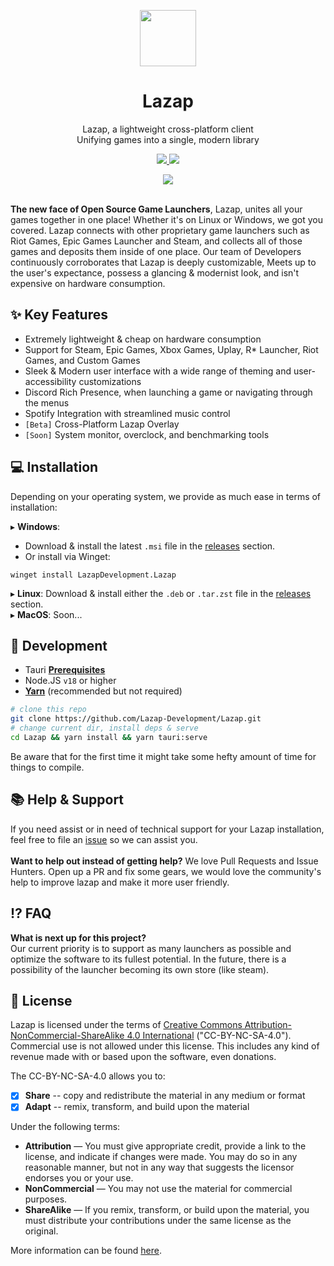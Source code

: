 <p align="center">
<a href="#" target="_blank"><img src="https://user-images.githubusercontent.com/59381835/216808462-0edf903c-b3d3-451b-a3fb-089b0ee31f82.png" width="90px" height="auto"/></a>
</p>

<h1 align="center">
  Lazap
</h1>

<p align="center">
  Lazap, a lightweight cross-platform client <br>
  Unifying games into a single, modern library
</p>

<p align="center">
  <a href="https://github.com/Lazap-Development/lazap/releases">
     <img src="https://img.shields.io/github/downloads/Lazap-Development/lazap/total.svg?style=for-the-badge&color=ffffff&logo=windows" />
  </a>
  <a href="https://discord.gg/dashcruft">
      <img src="https://img.shields.io/discord/836790685784211486?logo=discord&label=Discord&style=for-the-badge&color=228B22">
  </a>
 </p>


<div align="center">
  <img src="https://github.com/Lazap-Development/Lazap/assets/59381835/04bb9c59-0ea2-47ab-bef0-0bc4cc216dfd">

</div>

<br>

**The new face of Open Source Game Launchers**, Lazap, unites all your games together in one place! Whether it's on Linux or Windows, we got you covered. Lazap connects with other proprietary game launchers such as Riot Games, Epic Games Launcher and Steam, and collects all of those games and deposits them inside of one place. Our team of Developers continuously corroborates that Lazap is deeply customizable, Meets up to the user's expectance, possess a glancing & modernist look, and isn't expensive on hardware consumption. 

## ✨ Key Features
- Extremely lightweight & cheap on hardware consumption
- Support for Steam, Epic Games, Xbox Games, Uplay, R* Launcher, Riot Games, and Custom Games
- Sleek & Modern user interface with a wide range of theming and user-accessibility customizations
- Discord Rich Presence, when launching a game or navigating through the menus
- Spotify Integration with streamlined music control
- `[Beta]` Cross-Platform Lazap Overlay
- `[Soon]` System monitor, overclock, and benchmarking tools
  
## ‍💻 Installation

Depending on your operating system, we provide as much ease in terms of installation:<br>

▸ **Windows**: 
- Download & install the latest `.msi` file in the [releases](https://github.com/Lazap-Development/lazap/releases) section.
- Or install via Winget: 
```
winget install LazapDevelopment.Lazap
```

▸ **Linux**: Download & install either the `.deb` or `.tar.zst` file in the [releases](https://github.com/Lazap-Development/lazap/releases) section. <br>
▸ **MacOS**: Soon...

## 👾 Development

- Tauri **[Prerequisites](https://tauri.app/v1/guides/getting-started/prerequisites/)**
- Node.JS `v18` or higher<br>
- **[Yarn](https://classic.yarnpkg.com/lang/en/docs/install/#debian-stable)** (recommended but not required)
  
```bash
# clone this repo 
git clone https://github.com/Lazap-Development/Lazap.git 
# change current dir, install deps & serve
cd Lazap && yarn install && yarn tauri:serve
```
Be aware that for the first time it might take some hefty amount of time for things to compile.

## 📚 Help & Support
If you need assist or in need of technical support for your Lazap installation, feel free to file an [issue](https://github.com/Lazap-Development/lazap/issues) so we can assist you.<br><br>
**Want to help out instead of getting help?** We love Pull Requests and Issue Hunters. Open up a PR and fix some gears, we would love the community's help to improve lazap and make it more user friendly.

## ⁉️ FAQ

**What is next up for this project?** <br>
Our current priority is to support as many launchers as possible and optimize the software to its fullest potential. In the future, there is a possibility of the launcher becoming its own store (like steam). 


## 🛂 License
Lazap is licensed under the terms of [Creative Commons Attribution-NonCommercial-ShareAlike 4.0 International](https://github.com/DashCruft-Nation/lazap/blob/main/LICENSE.md) ("CC-BY-NC-SA-4.0"). Commercial use is not allowed under this license. This includes any kind of revenue made with or based upon the software, even donations.

The CC-BY-NC-SA-4.0 allows you to:
- [x] **Share** -- copy and redistribute the material in any medium or format
- [x] **Adapt** -- remix, transform, and build upon the material

Under the following terms:
- **Attribution** — You must give appropriate credit, provide a link to the license, and indicate if changes were made. You may do so in any reasonable manner, but not in any way that suggests the licensor endorses you or your use.
- **NonCommercial** — You may not use the material for commercial purposes. 
- **ShareAlike** — If you remix, transform, or build upon the material, you must distribute your contributions under the same license as the original.

More information can be found [here](https://creativecommons.org/licenses/by-nc-sa/4.0/).
